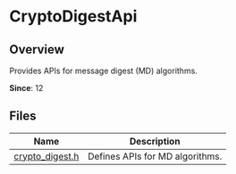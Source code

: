# CryptoDigestApi

## Overview

Provides APIs for message digest (MD) algorithms.

**Since**: 12

## Files

| Name| Description|
| -- | -- |
| [crypto_digest.h](capi-crypto-digest-h.md) | Defines APIs for MD algorithms.|
